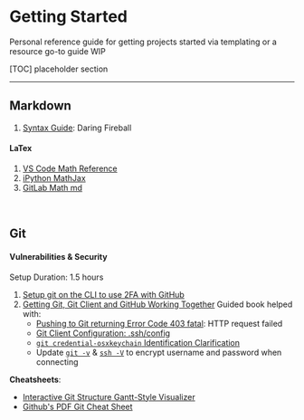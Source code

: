 # Getting Started

Personal reference guide for getting projects started via templating or a resource go-to guide
WIP


[TOC]
placeholder section



---
## Markdown

1. [Syntax Guide](https://daringfireball.net/projects/markdown/syntax#list): Daring Fireball

#### LaTex
1. [VS Code Math Reference](https://github.com/goessner/mdmath)
2. [iPython MathJax](https://gist.github.com/cyhsutw/d5983d166fb70ff651f027b2aa56ee4e)
3. [GitLab Math md](https://gitlab.com/gitlab-org/gitlab-ce/blob/master/doc/user/markdown.md#math)

<br>

## Git

#### Vulnerabilities & Security

Setup Duration: 1.5 hours

1. [Setup git on the CLI to use 2FA with GitHub](https://gist.github.com/ateucher/4634038875263d10fb4817e5ad3d332f)
2. [Getting Git, Git Client and GitHub Working Together](https://happygitwithr.com/hello-git.html)
    Guided book helped with:
    * [Pushing to Git returning Error Code 403 fatal](https://stackoverflow.com/questions/27996017/pushing-to-git-returning-error-code-403-fatal#answer-27996048): HTTP request failed
    * [Git Client Configuration: .ssh/config](https://www.a2hosting.com/kb/developer-corner/version-control-systems1/configuring-a-git-client#Mac-OS-X-and-Linux)
    * [`git credential-osxkeychain` Identification Clarification](http://burnedpixel.com/blog/setting-up-git-and-github-on-your-mac/#gitidentification)
    * Update [`git -v`](https://git-scm.com/downloads) & [`ssh -V`](https://www.openssh.com/) to encrypt username and password when connecting
  
**Cheatsheets**:
* [Interactive Git Structure Gantt-Style Visualizer](http://ndpsoftware.com/git-cheatsheet.html#loc=stash;)
* [Github's PDF Git Cheat Sheet](https://services.github.com/on-demand/downloads/github-git-cheat-sheet.pdf)
